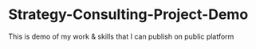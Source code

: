 # Strategy-Consulting-Project-Demo
This is demo of my work &amp; skills that I can publish on public platform
